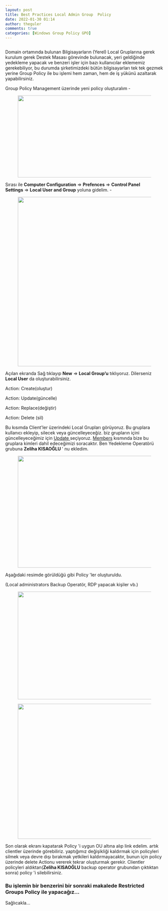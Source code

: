 ```yaml
---
layout: post
title: Best Practices Local Admin Group  Policy
date: 2022-01-30 01:14
author: theguler
comments: true
categories: [Windows Group Policy GPO]
---
```

<!-- wp:image {"id":1155,"sizeSlug":"large","linkDestination":"none"} -->
<figure class="wp-block-image size-large"><img src="https://farukguler.com/assets/post_images/gpo_logo.jpg?w=439" alt="" class="wp-image-1155" /></figure>
<!-- /wp:image -->

<!-- wp:paragraph -->
<p>Domain ortamında bulunan Bilgisayarların (Yerel) Local Gruplarına gerek kurulum gerek Destek Masası görevinde bulunacak, yeri geldiğinde yedekleme yapacak ve benzeri işler için bazı kullanıcılar eklememiz gerekebiliyor, bu durumda şirketimizdeki  bütün bilgisayarları tek tek gezmek yerine Group Policy ile bu işlemi hem zaman, hem de iş yükünü azaltarak yapabilirsiniz.</p>
<!-- /wp:paragraph -->

<!-- wp:paragraph -->
<p>Group Policy Management üzerinde yeni policy oluşturalım - </p>
<!-- /wp:paragraph -->

<!-- wp:image {"id":1165,"width":829,"height":261,"sizeSlug":"large","linkDestination":"none"} -->
<figure class="wp-block-image size-large is-resized"><img src="https://farukguler.com/assets/post_images/la.png?w=1024" alt="" class="wp-image-1165" width="829" height="261" /></figure>
<!-- /wp:image -->

<!-- wp:paragraph -->
<p>Sırası ile&nbsp;<strong>Computer Configuration</strong>&nbsp;=&gt;&nbsp;<strong>Prefences</strong>&nbsp;=&gt;&nbsp;<strong>Control Panel Settings</strong>&nbsp;=&gt;&nbsp;<strong>Local User and Group</strong>&nbsp;yoluna gidelim. - </p>
<!-- /wp:paragraph -->

<!-- wp:image {"id":1168,"width":675,"height":539,"sizeSlug":"large","linkDestination":"none"} -->
<figure class="wp-block-image size-large is-resized"><img src="https://farukguler.com/assets/post_images/la0-2.png?w=998" alt="" class="wp-image-1168" width="675" height="539" /></figure>
<!-- /wp:image -->

<!-- wp:paragraph -->
<p>Açılan ekranda Sağ tıklayıp&nbsp;<strong>New</strong>&nbsp;=&gt;&nbsp;<strong><strong>Local Group</strong>’u</strong>&nbsp;tıklıyoruz. Dilerseniz <strong>Local User</strong> da oluşturabilirsiniz.</p>
<!-- /wp:paragraph -->

<!-- wp:paragraph -->
<p>Action: Create(oluştur)</p>
<!-- /wp:paragraph -->

<!-- wp:paragraph -->
<p>Action: Update(güncelle)</p>
<!-- /wp:paragraph -->

<!-- wp:paragraph -->
<p>Action: Replace(değiştir)</p>
<!-- /wp:paragraph -->

<!-- wp:paragraph -->
<p>Action: Delete (sil)</p>
<!-- /wp:paragraph -->

<!-- wp:paragraph -->
<p>Bu kısımda Client'ler üzerindeki Local Grupları görüyoruz. Bu gruplara kullanıcı ekleyip, silecek veya güncelleyeceğiz. biz grupların içini güncelleyeceğimiz için <span style="text-decoration:underline">Update </span>seçiyoruz. <span style="text-decoration:underline">Members</span> kısmında bize bu gruplara kimleri dahil edeceğimizi soracaktır. Ben Yedekleme Operatörü grubuna <strong>Zeliha KISAOĞLU </strong>' nu ekledim.</p>
<!-- /wp:paragraph -->

<!-- wp:paragraph -->
<p> </p>
<!-- /wp:paragraph -->

<!-- wp:image {"id":1171,"width":842,"height":356,"sizeSlug":"large","linkDestination":"none"} -->
<figure class="wp-block-image size-large is-resized"><img src="https://farukguler.com/assets/post_images/la01.png?w=1024" alt="" class="wp-image-1171" width="842" height="356" /></figure>
<!-- /wp:image -->

<!-- wp:paragraph -->
<p>Aşağıdaki resimde görüldüğü gibi Policy 'ler oluşturuldu.</p>
<!-- /wp:paragraph -->

<!-- wp:paragraph -->
<p>(Local administrators Backup Operatör, RDP yapacak kişiler vb.)</p>
<!-- /wp:paragraph -->

<!-- wp:image {"id":1175,"width":863,"height":343,"sizeSlug":"large","linkDestination":"none"} -->
<figure class="wp-block-image size-large is-resized"><img src="https://farukguler.com/assets/post_images/la1.png?w=1024" alt="" class="wp-image-1175" width="863" height="343" /></figure>
<!-- /wp:image -->

<!-- wp:image {"id":1185,"width":865,"height":430,"sizeSlug":"large","linkDestination":"none"} -->
<figure class="wp-block-image size-large is-resized"><img src="https://farukguler.com/assets/post_images/l2-1.png?w=987" alt="" class="wp-image-1185" width="865" height="430" /></figure>
<!-- /wp:image -->

<!-- wp:paragraph -->
<p>Son olarak ekranı kapatarak Policy 'i uygun OU altına alıp link edelim. artık clientler üzerinde görebiliriz. yaptığımız değişikliği kaldırmak için policyleri silmek veya devre dışı bırakmak yetkileri kaldırmayacaktır, bunun için policy üzerinde delete Actionu vererek tekrar oluşturmak gerekir. Clientler policyleri aldıktan(<strong>Zeliha KISAOĞLU</strong> backup operator grubundan çıktıktan sonra) policy 'i silebilirsiniz.</p>
<!-- /wp:paragraph -->

<!-- wp:heading {"level":3} -->
<h3 id="bu-islemin-bir-benzerini-bir-sonraki-makalede-restricted-groups-policy-ile-yapacagiz">Bu işlemin bir benzerini  bir sonraki makalede Restricted Groups Policy&nbsp;ile yapacağız...</h3>
<!-- /wp:heading -->

<!-- wp:paragraph -->
<p>Sağlıcakla...</p>
<!-- /wp:paragraph -->

<!-- wp:paragraph -->
<p></p>
<!-- /wp:paragraph -->

<!-- wp:paragraph -->
<p></p>
<!-- /wp:paragraph -->
